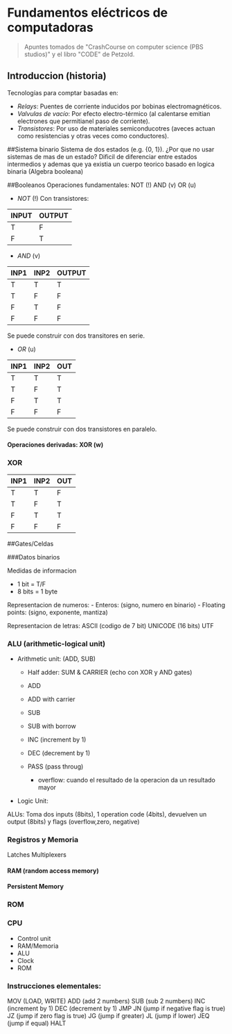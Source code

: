 # Fundamentos eléctricos de computadoras

> Apuntes tomados de "CrashCourse on computer science (PBS studios)" y el libro "CODE" de Petzold.


## Introduccion (historia)
Tecnologías para comptar basadas en:
- *Relays*: Puentes de corriente inducidos por bobinas electromagnéticos.
- *Valvulas de vacío*: Por efecto electro-térmico (al calentarse emitian electrones que permitianel paso de corriente).
- *Transistores*: Por uso de materiales semiconducotres (aveces actuan como resistencias y otras veces como conductores).

##Sistema binario
Sistema de dos estados (e.g. {0, 1}).
¿Por que no usar sistemas de mas de un estado? Dificil de diferenciar entre estados intermedios y ademas que ya existia un cuerpo teorico basado en logica binaria (Algebra booleana)


##Booleanos
Operaciones fundamentales: NOT (!) AND (v)  OR (u)

- *NOT* (!)
Con transistores:

|INPUT  | OUTPUT
|---    |---    
|T	| F
|F	| T

- *AND* (v)

|INP1 	|INP2	|OUTPUT
|---    |---    |---
|T	|T	|T
|T	|F	|F
|F	|T	|F
|F	|F	|F

Se puede construir con dos transitores en serie.
	
- *OR* (u)

|INP1	|INP2	|OUT
|---    |---    |---
|T	|T	|T
|T	|F	|T
|F	|T	|T
|F	|F	|F

Se puede construir con dos transistores en paralelo.

#### Operaciones derivadas: XOR (w)

### XOR

|INP1	|INP2	|OUT
|---    |---    |---
|T	|T	|F
|T	|F	|T
|F	|T	|T
|F	|F	|F


##Gates/Celdas


###Datos binarios

Medidas de informacion

+ 1 bit  = T/F		
+ 8 bits = 1 byte	


Representacion de numeros:
	- Enteros: (signo, numero en binario)
	- Floating points: (signo, exponente, mantiza)

Representacion de letras:
	ASCII (codigo de 7 bit)
	UNICODE (16 bits)
	UTF

### ALU (arithmetic-logical unit) 

- Arithmetic unit: (ADD, SUB)
  + Half adder: SUM & CARRIER (echo con XOR y AND gates)
  + ADD 
  + ADD with carrier
  + SUB	
  + SUB with borrow
  + INC (increment by 1)
  + DEC (decrement by 1)
  + PASS (pass throug)

	* overflow: cuando el resultado de la operacion da un resultado mayor 

- Logic Unit:


ALUs: Toma dos inputs (8bits), 1 operation code (4bits), devuelven un output (8bits) y flags (overflow,zero, negative)


### Registros y Memoria
Latches
Multiplexers

#### RAM (random access memory)

#### Persistent Memory
### ROM



### CPU
- Control unit
- RAM/Memoria
- ALU
- Clock
- ROM



### Instrucciones elementales:
MOV (LOAD, WRITE)
ADD (add 2 numbers)
SUB (sub 2 numbers)
INC (increment by 1)
DEC (decrement by 1)
JMP
JN	(jump if negative flag is true)
JZ	(jump if zero flag is true)
JG	(jump if greater)
JL	(jump if lower)
JEQ	(jump if equal)
HALT


